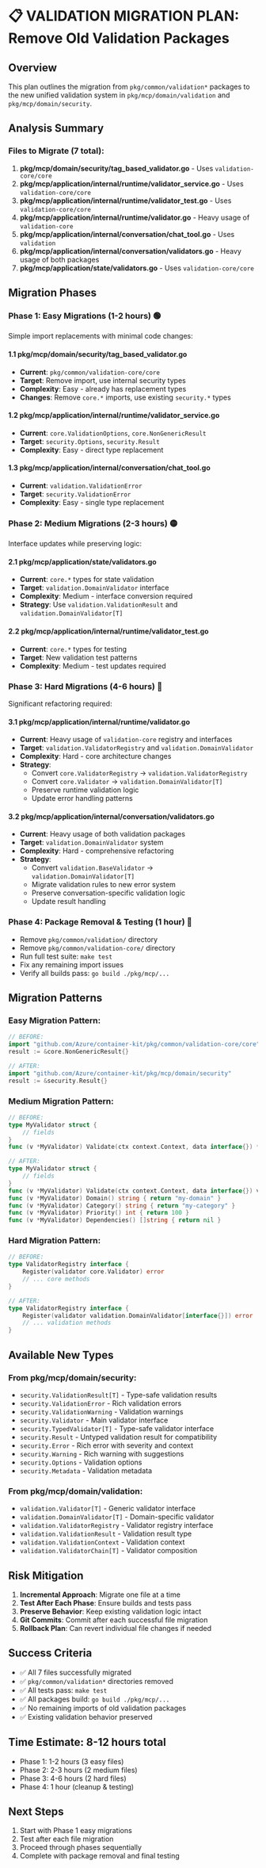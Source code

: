 # 📋 VALIDATION MIGRATION PLAN: Remove Old Validation Packages

## Overview
This plan outlines the migration from `pkg/common/validation*` packages to the new unified validation system in `pkg/mcp/domain/validation` and `pkg/mcp/domain/security`.

## Analysis Summary

### Files to Migrate (7 total):
1. **pkg/mcp/domain/security/tag_based_validator.go** - Uses `validation-core/core`
2. **pkg/mcp/application/internal/runtime/validator_service.go** - Uses `validation-core/core`
3. **pkg/mcp/application/internal/runtime/validator_test.go** - Uses `validation-core/core`
4. **pkg/mcp/application/internal/runtime/validator.go** - Heavy usage of `validation-core`
5. **pkg/mcp/application/internal/conversation/chat_tool.go** - Uses `validation`
6. **pkg/mcp/application/internal/conversation/validators.go** - Heavy usage of both packages
7. **pkg/mcp/application/state/validators.go** - Uses `validation-core/core`

## Migration Phases

### Phase 1: Easy Migrations (1-2 hours) 🟢
Simple import replacements with minimal code changes:

#### 1.1 pkg/mcp/domain/security/tag_based_validator.go
- **Current**: `pkg/common/validation-core/core`
- **Target**: Remove import, use internal security types
- **Complexity**: Easy - already has replacement types
- **Changes**: Remove `core.*` imports, use existing `security.*` types

#### 1.2 pkg/mcp/application/internal/runtime/validator_service.go
- **Current**: `core.ValidationOptions`, `core.NonGenericResult`
- **Target**: `security.Options`, `security.Result`
- **Complexity**: Easy - direct type replacement

#### 1.3 pkg/mcp/application/internal/conversation/chat_tool.go
- **Current**: `validation.ValidationError`
- **Target**: `security.ValidationError`
- **Complexity**: Easy - single type replacement

### Phase 2: Medium Migrations (2-3 hours) 🟡
Interface updates while preserving logic:

#### 2.1 pkg/mcp/application/state/validators.go
- **Current**: `core.*` types for state validation
- **Target**: `validation.DomainValidator` interface
- **Complexity**: Medium - interface conversion required
- **Strategy**: Use `validation.ValidationResult` and `validation.DomainValidator[T]`

#### 2.2 pkg/mcp/application/internal/runtime/validator_test.go
- **Current**: `core.*` types for testing
- **Target**: New validation test patterns
- **Complexity**: Medium - test updates required

### Phase 3: Hard Migrations (4-6 hours) 🔴
Significant refactoring required:

#### 3.1 pkg/mcp/application/internal/runtime/validator.go
- **Current**: Heavy usage of `validation-core` registry and interfaces
- **Target**: `validation.ValidatorRegistry` and `validation.DomainValidator`
- **Complexity**: Hard - core architecture changes
- **Strategy**:
  - Convert `core.ValidatorRegistry` → `validation.ValidatorRegistry`
  - Convert `core.Validator` → `validation.DomainValidator[T]`
  - Preserve runtime validation logic
  - Update error handling patterns

#### 3.2 pkg/mcp/application/internal/conversation/validators.go
- **Current**: Heavy usage of both validation packages
- **Target**: `validation.DomainValidator` system
- **Complexity**: Hard - comprehensive refactoring
- **Strategy**:
  - Convert `validation.BaseValidator` → `validation.DomainValidator[T]`
  - Migrate validation rules to new error system
  - Preserve conversation-specific validation logic
  - Update result handling

### Phase 4: Package Removal & Testing (1 hour) 🧹
- Remove `pkg/common/validation/` directory
- Remove `pkg/common/validation-core/` directory
- Run full test suite: `make test`
- Fix any remaining import issues
- Verify all builds pass: `go build ./pkg/mcp/...`

## Migration Patterns

### Easy Migration Pattern:
```go
// BEFORE:
import "github.com/Azure/container-kit/pkg/common/validation-core/core"
result := &core.NonGenericResult{}

// AFTER:
import "github.com/Azure/container-kit/pkg/mcp/domain/security"
result := &security.Result{}
```

### Medium Migration Pattern:
```go
// BEFORE:
type MyValidator struct {
    // fields
}
func (v *MyValidator) Validate(ctx context.Context, data interface{}) *core.Result

// AFTER:
type MyValidator struct {
    // fields
}
func (v *MyValidator) Validate(ctx context.Context, data interface{}) validation.ValidationResult
func (v *MyValidator) Domain() string { return "my-domain" }
func (v *MyValidator) Category() string { return "my-category" }
func (v *MyValidator) Priority() int { return 100 }
func (v *MyValidator) Dependencies() []string { return nil }
```

### Hard Migration Pattern:
```go
// BEFORE:
type ValidatorRegistry interface {
    Register(validator core.Validator) error
    // ... core methods
}

// AFTER:
type ValidatorRegistry interface {
    Register(validator validation.DomainValidator[interface{}]) error
    // ... validation methods
}
```

## Available New Types

### From pkg/mcp/domain/security:
- `security.ValidationResult[T]` - Type-safe validation results
- `security.ValidationError` - Rich validation errors
- `security.ValidationWarning` - Validation warnings
- `security.Validator` - Main validator interface
- `security.TypedValidator[T]` - Type-safe validator interface
- `security.Result` - Untyped validation result for compatibility
- `security.Error` - Rich error with severity and context
- `security.Warning` - Rich warning with suggestions
- `security.Options` - Validation options
- `security.Metadata` - Validation metadata

### From pkg/mcp/domain/validation:
- `validation.Validator[T]` - Generic validator interface
- `validation.DomainValidator[T]` - Domain-specific validator
- `validation.ValidatorRegistry` - Validator registry interface
- `validation.ValidationResult` - Validation result type
- `validation.ValidationContext` - Validation context
- `validation.ValidatorChain[T]` - Validator composition

## Risk Mitigation

1. **Incremental Approach**: Migrate one file at a time
2. **Test After Each Phase**: Ensure builds and tests pass
3. **Preserve Behavior**: Keep existing validation logic intact
4. **Git Commits**: Commit after each successful file migration
5. **Rollback Plan**: Can revert individual file changes if needed

## Success Criteria

- ✅ All 7 files successfully migrated
- ✅ `pkg/common/validation*` directories removed
- ✅ All tests pass: `make test`
- ✅ All packages build: `go build ./pkg/mcp/...`
- ✅ No remaining imports of old validation packages
- ✅ Existing validation behavior preserved

## Time Estimate: 8-12 hours total
- Phase 1: 1-2 hours (3 easy files)
- Phase 2: 2-3 hours (2 medium files)
- Phase 3: 4-6 hours (2 hard files)
- Phase 4: 1 hour (cleanup & testing)

## Next Steps
1. Start with Phase 1 easy migrations
2. Test after each file migration
3. Proceed through phases sequentially
4. Complete with package removal and final testing
